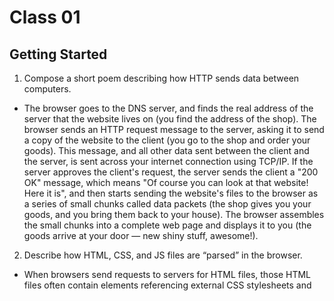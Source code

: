 # Class 01

## Getting Started

1. Compose a short poem describing how HTTP sends data between computers.
  - The browser goes to the DNS server, and finds the real address of the server that the website lives on (you find the address of the shop).
The browser sends an HTTP request message to the server, asking it to send a copy of the website to the client (you go to the shop and order your goods). This message, and all other data sent between the client and the server, is sent across your internet connection using TCP/IP.
If the server approves the client's request, the server sends the client a "200 OK" message, which means "Of course you can look at that website! Here it is", and then starts sending the website's files to the browser as a series of small chunks called data packets (the shop gives you your goods, and you bring them back to your house).
The browser assembles the small chunks into a complete web page and displays it to you (the goods arrive at your door — new shiny stuff, awesome!).

2. Describe how HTML, CSS, and JS files are “parsed” in the browser.
  - When browsers send requests to servers for HTML files, those HTML files often contain <link> elements referencing external CSS stylesheets and <script> elements referencing external JavaScript scripts. It's important to know the order in which those files are parsed by the browser as the browser loads the page:

The browser parses the HTML file first, and that leads to the browser recognizing any <link>-element references to external CSS stylesheets and any <script>-element references to scripts.
As the browser parses the HTML, it sends requests back to the server for any CSS files it has found from <link> elements, and any JavaScript files it has found from <script> elements, and from those, then parses the CSS and JavaScript.
The browser generates an in-memory DOM tree from the parsed HTML, generates an in-memory CSSOM structure from the parsed CSS, and compiles and executes the parsed JavaScript.
As the browser builds the DOM tree and applies the styles from the CSSOM tree and executes the JavaScript, a visual representation of the page is painted to the screen, and the user sees the page content and can begin to interact with it.
  
3. How can you find images to add to a Website?
  - To choose an image, go to Google Images and search for something suitable.

When you find the image you want, click on the image to get an enlarged view of it.
Right-click the image (Ctrl + click on a Mac), choose Save Image As..., and choose a safe place to save your image. Alternatively, copy the image's web address from your browser's address bar for later use.
 
Note that most images on the web, including in Google Images, are copyrighted. To reduce your likelihood of violating copyright, you can use Google's license filter. Click on the Tools button, then on the resulting Usage rights option that appears below. You should choose the option Creative Commons licenses.


4. How do you create a String vs a Number in JavaScript?
  - A number is created by simply typing a numeric value. For example, 42.
  - A string is created by placing quotes around whatever text you want to add. For example, "42", or "forty-two"
  
5. What is a Variable and why are they important in JavaScript?
  - Variables are containers that store values. Most often you use let, const, or var to start a variable. Except var is outdated so its not wise to use it often.

## HTML Structure

1. What is an HTML attribute?
  - Elements can have attribute
  - Attributes contain extra information about the element that won't appear in the content. In this example, the class attribute is an identifying name used to target the element with style information.

An attribute should have:

A space between it and the element name. (For an element with more than one attribute, the attributes should be separated by spaces too.)
The attribute name, followed by an equal sign.
An attribute value, wrapped with opening and closing quote marks.
  - Example: a href or img src
  
2. Describe the Anatomy of an HTML element.
  - Opening tag, content, and closing tag
  
3. What is the Difference between <article> and <section> element tags?
  - The <section> tag defines a section in a document. The <article> tag specifies independent, self-contained content.
  
4. What Elements does a “typical” website include?
  - header: <header>.
navigation bar: <nav>.
main content: <main>, with various content subsections represented by <article>, <section>, and <div> elements.
sidebar: <aside>; often placed inside <main>.
footer: <footer>.

5. How does metadata influence Search Engine Optimization?
6. How is the <meta> HTML tag used when specifying metadata?
  
## How to start to design a website

1. What is the first step to designing a Website?
  - Project Ideation: Define what you want to accomplish

2. What is the most important question to answer when designing a Website?
  - What exactly do I want to accomplish? List your goals and prioritize them.

## Semantics

1. Why should you use an h1 element over a span element to display a top level heading?
  - h1 has semantic value as a top level heading, span does not and can only be made to *look* like a top level heading.
  
2. What are the benefits of using semantic tags in our HTML?
  -  Search engines will consider its contents as important keywords to influence the page's search rankings (see SEO)
  - Screen readers can use it as a signpost to help visually impaired users navigate a page
  - Finding blocks of meaningful code is significantly easier than searching through endless divs with or without semantic or namespaced classes
  - Suggests to the developer the type of data that will be populated
  - Semantic naming mirrors proper custom element/component naming
  
## What is JavaScript?

1. Describe 2 things that require JavaScript in the Browser?
2. How can you add JavaScript to an HTML document?
  - Through script tags. Example:
  ```
  <script>

  // JavaScript goes here

</script>
  ```
